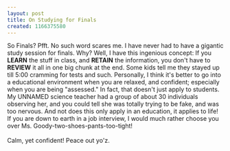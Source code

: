 ```yaml
---
layout: post
title: On Studying for Finals
created: 1166375580
---
```

<p>So Finals? <span class="blsp-spelling-error" id="SPELLING_ERROR_0" onclick="BLOG_clickHandler(this)">Pfft</span>. No such word scares me. I have never had to have a gigantic study session for finals. Why? Well, I have this ingenious concept: If you <span style="font-weight: bold;">LEARN</span> the stuff in class, and <span style="font-weight: bold;">RETAIN</span> the information, you don&#39;t have to <span style="font-weight: bold;">REVIEW</span> it all in one big chunk at the end. Some kids tell me they stayed up till 5:00 cramming for tests and such. Personally, I think it&#39;s better to go into a educational environment when you are relaxed, and confident; especially when you are being &quot;assessed.&quot; In fact, that doesn&#39;t just apply to students. My UNNAMED science teacher had a group of about 30 individuals observing her, and you could tell she was totally trying to be fake, and was too nervous. And not does this only apply in an education, it applies to life! If you are down to earth in a job interview, I would much rather choose you over Ms. Goody-two-shoes-pants-too-tight!<br />
	<br />
	Calm, yet confident! Peace out <span class="blsp-spelling-error" id="SPELLING_ERROR_1" onclick="BLOG_clickHandler(this)">yo&#39;z</span>.</p>
